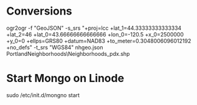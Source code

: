 # Conversions
ogr2ogr -f "GeoJSON"  -s_srs "+proj=lcc +lat_1=44.33333333333334 +lat_2=46 +lat_0=43.66666666666666 +lon_0=-120.5 +x_0=2500000 +y_0=0 +ellps=GRS80 +datum=NAD83 +to_meter=0.3048006096012192 +no_defs" -t_srs "WGS84" nhgeo.json PortlandNeighborhoods\\Neighborhoods_pdx.shp

# Start Mongo on Linode
sudo /etc/init.d/mongno start